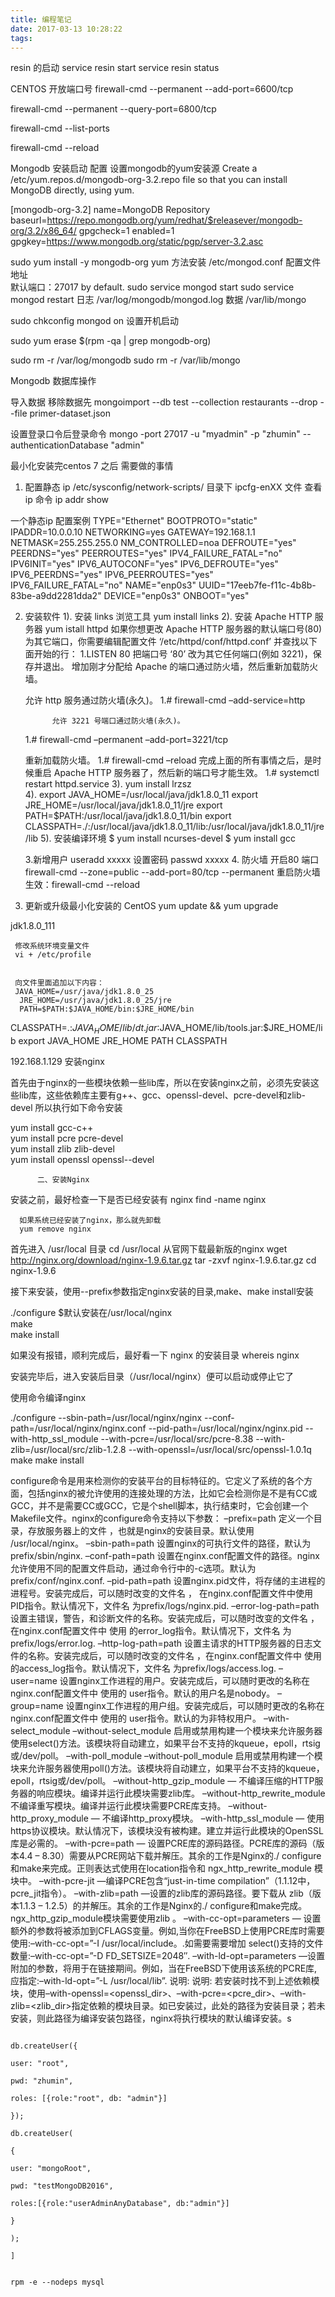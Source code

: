 ```yaml
---
title: 编程笔记 
date: 2017-03-13 10:28:22
tags:
---
```


resin 的启动
service resin start
service resin status 


CENTOS  开放端口号
firewall-cmd --permanent --add-port=6600/tcp

firewall-cmd --permanent --query-port=6800/tcp

firewall-cmd --list-ports

firewall-cmd --reload

Mongodb  安装启动 配置
设置mongodb的yum安装源
Create a /etc/yum.repos.d/mongodb-org-3.2.repo file so that you can install MongoDB directly, using yum.

[mongodb-org-3.2]
name=MongoDB Repository
baseurl=https://repo.mongodb.org/yum/redhat/$releasever/mongodb-org/3.2/x86_64/
gpgcheck=1
enabled=1
gpgkey=https://www.mongodb.org/static/pgp/server-3.2.asc

sudo yum install -y mongodb-org  yum 方法安装
/etc/mongod.conf   配置文件地址  
默认端口：27017 by default.
sudo service mongod start
sudo service mongod restart
日志
/var/log/mongodb/mongod.log
数据
/var/lib/mongo

sudo chkconfig mongod on 设置开机启动

sudo yum erase $(rpm -qa | grep mongodb-org)

sudo rm -r /var/log/mongodb
sudo rm -r /var/lib/mongo


Mongodb  数据库操作

导入数据
移除数据先
mongoimport --db test --collection restaurants --drop --file primer-dataset.json

设置登录口令后登录命令
mongo -port 27017 -u "myadmin" -p "zhumin"   --authenticationDatabase "admin"


最小化安装完centos 7 之后 需要做的事情
1. 配置静态 ip  /etc/sysconfig/network-scripts/ 目录下 ipcfg-enXX 文件 查看ip 命令  ip addr show

  一个静态ip 配置案例
   TYPE="Ethernet"
   BOOTPROTO="static"
   IPADDR=10.0.0.10
   NETWORKING=yes
  GATEWAY=192.168.1.1
 NETMASK=255.255.255.0
 NM_CONTROLLED=noa
 DEFROUTE="yes"
 PEERDNS="yes"
 PEERROUTES="yes"
 IPV4_FAILURE_FATAL="no"
 IPV6INIT="yes"
 IPV6_AUTOCONF="yes"
 IPV6_DEFROUTE="yes"
 IPV6_PEERDNS="yes"
  IPV6_PEERROUTES="yes"
 IPV6_FAILURE_FATAL="no"
 NAME="enp0s3"
 UUID="17eeb7fe-f11c-4b8b-83be-a9dd2281dda2"
 DEVICE="enp0s3"
 ONBOOT="yes"

2. 安装软件
      1). 安装 links  浏览工具  yum install links
      2). 安装 Apache HTTP 服务器 yum istall httpd 如果你想更改 Apache HTTP 服务器的默认端口号(80)为其它端口，你需要编辑配置文件 ‘/etc/httpd/conf/httpd.conf’ 并查找以下面开始的行：
            1.LISTEN 80
     把端口号 ‘80’ 改为其它任何端口(例如 3221)，保存并退出。
     增加刚才分配给 Apache 的端口通过防火墙，然后重新加载防火墙。

    允许 http 服务通过防火墙(永久)。
     1.# firewall-cmd –add-service=http

		     允许 3221 号端口通过防火墙(永久)。
    1.# firewall-cmd –permanent –add-port=3221/tcp

     重新加载防火墙。
	     1.# firewall-cmd –reload
	     完成上面的所有事情之后，是时候重启 Apache HTTP 服务器了，然后新的端口号才能生效。
     1.# systemctl restart httpd.service
        3). yum install lrzsz  
   4). export JAVA_HOME=/usr/local/java/jdk1.8.0_11 
          export JRE_HOME=/usr/local/java/jdk1.8.0_11/jre 
                export PATH=$PATH:/usr/local/java/jdk1.8.0_11/bin 
            export CLASSPATH=./:/usr/local/java/jdk1.8.0_11/lib:/usr/local/java/jdk1.8.0_11/jre/lib
       5). 安装编译环境  $ yum install ncurses-devel  $ yum install gcc

      3.新增用户  useradd  xxxxx  设置密码  passwd xxxxx
      4. 防火墙   开启80 端口 firewall-cmd --zone=public --add-port=80/tcp --permanent
         重启防火墙生效：firewall-cmd --reload
  5. 更新或升级最小化安装的 CentOS  yum update && yum upgrade

   jdk1.8.0_111


     修改系统环境变量文件
     vi + /etc/profile


     向文件里面追加以下内容：
     JAVA_HOME=/usr/java/jdk1.8.0_25
      JRE_HOME=/usr/java/jdk1.8.0_25/jre
      PATH=$PATH:$JAVA_HOME/bin:$JRE_HOME/bin
 CLASSPATH=.:$JAVA_HOME/lib/dt.jar:$JAVA_HOME/lib/tools.jar:$JRE_HOME/lib
  export JAVA_HOME JRE_HOME PATH CLASSPATH





 192.168.1.129
  安装nginx

  首先由于nginx的一些模块依赖一些lib库，所以在安装nginx之前，必须先安装这些lib库，这些依赖库主要有g++、gcc、openssl-devel、pcre-devel和zlib-devel 所以执行如下命令安装

  yum install gcc-c++  
 yum install pcre pcre-devel  
 yum install zlib zlib-devel  
  yum install openssl openssl--devel

		  二、安装Nginx

  安装之前，最好检查一下是否已经安装有 nginx
  find -name nginx

	  如果系统已经安装了nginx，那么就先卸载
	  yum remove nginx

  首先进入 /usr/local 目录
 cd /usr/local
  从官网下载最新版的nginx
 wget http://nginx.org/download/nginx-1.9.6.tar.gz
  tar -zxvf nginx-1.9.6.tar.gz
 cd nginx-1.9.6

 接下来安装，使用--prefix参数指定nginx安装的目录,make、make install安装

 ./configure  $默认安装在/usr/local/nginx   
 make  
  make install

  如果没有报错，顺利完成后，最好看一下 nginx 的安装目录
  whereis nginx

 安装完毕后，进入安装后目录（/usr/local/nginx）便可以启动或停止它了

 使用命令编译nginx

 ./configure --sbin-path=/usr/local/nginx/nginx --conf-path=/usr/local/nginx/nginx.conf --pid-path=/usr/local/nginx/nginx.pid --with-http_ssl_module --with-pcre=/usr/local/src/pcre-8.38 --with-zlib=/usr/local/src/zlib-1.2.8 --with-openssl=/usr/local/src/openssl-1.0.1q
  make 
 make install

  configure命令是用来检测你的安装平台的目标特征的。它定义了系统的各个方面，包括nginx的被允许使用的连接处理的方法，比如它会检测你是不是有CC或GCC，并不是需要CC或GCC，它是个shell脚本，执行结束时，它会创建一个Makefile文件。nginx的configure命令支持以下参数：
  –prefix=path    定义一个目录，存放服务器上的文件 ，也就是nginx的安装目录。默认使用 /usr/local/nginx。
 –sbin-path=path 设置nginx的可执行文件的路径，默认为  prefix/sbin/nginx.
  –conf-path=path  设置在nginx.conf配置文件的路径。nginx允许使用不同的配置文件启动，通过命令行中的-c选项。默认为prefix/conf/nginx.conf.
  –pid-path=path  设置nginx.pid文件，将存储的主进程的进程号。安装完成后，可以随时改变的文件名 ， 在nginx.conf配置文件中使用 PID指令。默认情况下，文件名 为prefix/logs/nginx.pid.
  –error-log-path=path 设置主错误，警告，和诊断文件的名称。安装完成后，可以随时改变的文件名 ，在nginx.conf配置文件中 使用 的error_log指令。默认情况下，文件名 为prefix/logs/error.log.
  –http-log-path=path  设置主请求的HTTP服务器的日志文件的名称。安装完成后，可以随时改变的文件名 ，在nginx.conf配置文件中 使用 的access_log指令。默认情况下，文件名 为prefix/logs/access.log.
 –user=name  设置nginx工作进程的用户。安装完成后，可以随时更改的名称在nginx.conf配置文件中 使用的 user指令。默认的用户名是nobody。
 –group=name  设置nginx工作进程的用户组。安装完成后，可以随时更改的名称在nginx.conf配置文件中 使用的 user指令。默认的为非特权用户。
  –with-select_module –without-select_module 启用或禁用构建一个模块来允许服务器使用select()方法。该模块将自动建立，如果平台不支持的kqueue，epoll，rtsig或/dev/poll。
  –with-poll_module –without-poll_module 启用或禁用构建一个模块来允许服务器使用poll()方法。该模块将自动建立，如果平台不支持的kqueue，epoll，rtsig或/dev/poll。
 –without-http_gzip_module — 不编译压缩的HTTP服务器的响应模块。编译并运行此模块需要zlib库。
  –without-http_rewrite_module  不编译重写模块。编译并运行此模块需要PCRE库支持。
 –without-http_proxy_module — 不编译http_proxy模块。
  –with-http_ssl_module — 使用https协议模块。默认情况下，该模块没有被构建。建立并运行此模块的OpenSSL库是必需的。
  –with-pcre=path — 设置PCRE库的源码路径。PCRE库的源码（版本4.4 – 8.30）需要从PCRE网站下载并解压。其余的工作是Nginx的./ configure和make来完成。正则表达式使用在location指令和 ngx_http_rewrite_module 模块中。
  –with-pcre-jit —编译PCRE包含“just-in-time compilation”（1.1.12中， pcre_jit指令）。
  –with-zlib=path —设置的zlib库的源码路径。要下载从 zlib（版本1.1.3 – 1.2.5）的并解压。其余的工作是Nginx的./ configure和make完成。ngx_http_gzip_module模块需要使用zlib 。
  –with-cc-opt=parameters — 设置额外的参数将被添加到CFLAGS变量。例如,当你在FreeBSD上使用PCRE库时需要使用:–with-cc-opt=”-I /usr/local/include。.如需要需要增加 select()支持的文件数量:–with-cc-opt=”-D FD_SETSIZE=2048″.
 –with-ld-opt=parameters —设置附加的参数，将用于在链接期间。例如，当在FreeBSD下使用该系统的PCRE库,应指定:–with-ld-opt=”-L /usr/local/lib”.
  说明: 说明: 若安装时找不到上述依赖模块，使用–with-openssl=<openssl_dir>、–with-pcre=<pcre_dir>、–with-zlib=<zlib_dir>指定依赖的模块目录。如已安装过，此处的路径为安装目录；若未安装，则此路径为编译安装包路径，nginx将执行模块的默认编译安装。s






																							    



																							     


																							     db.createUser({
																							         user: "root",
																								     pwd: "zhumin",
																								         roles: [{role:"root", db: "admin"}]
																									 });
																									 db.createUser( 
																									 { 
																									 user: "mongoRoot",
																									 pwd: "testMongoDB2016",
																									 roles:[{role:"userAdminAnyDatabase", db:"admin"}] 
																									 } 
																									 );
																									 ]

																									 rpm -e --nodeps mysql 


